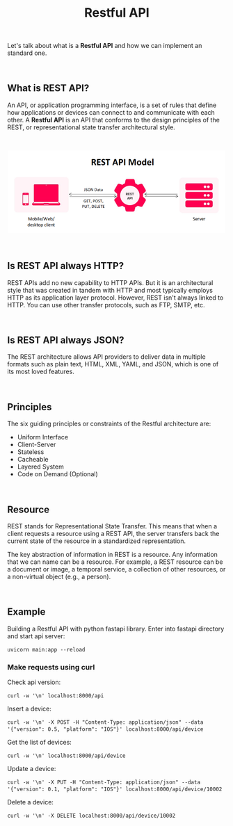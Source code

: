 <h1 align="center">
    Restful API
</h1>

<br />

Let's talk about what is a **Restful API** and how we can implement an standard one.

<br />

## What is REST API?

An API, or application programming interface, is a set of rules that define
how applications or devices can connect to and communicate with each other.
A **Restful API** is an API that conforms to the design principles of the REST,
or representational state transfer architectural style.

<br />

<p align="center">
    <img src="./assets/rest-api-model-1.png" alt="api-model" width="500" />
</p>

<br />

## Is REST API always HTTP?

REST APIs add no new capability to HTTP APIs.
But it is an architectural style that was created in tandem with HTTP and
most typically employs HTTP as its application layer protocol.
However, REST isn't always linked to HTTP.
You can use other transfer protocols, such as FTP, SMTP, etc.

<br />

## Is REST API always JSON?

The REST architecture allows API providers to deliver
data in multiple formats such as plain text,
HTML, XML, YAML, and JSON, which is one of its most loved features.

<br />

## Principles

The six guiding principles or constraints of the Restful architecture are:

- Uniform Interface
- Client-Server
- Stateless
- Cacheable
- Layered System
- Code on Demand (Optional)

<br />

## Resource

REST stands for Representational State Transfer.
This means that when a client requests a resource using
a REST API, the server transfers back the current state
of the resource in a standardized representation.

The key abstraction of information in REST is a resource.
Any information that we can name can be a resource.
For example, a REST resource can be a document or image, a temporal service, a
collection of other resources, or a non-virtual object (e.g., a person).

<br />

## Example

Building a Restful API with python fastapi library. Enter into fastapi directory and start api server:

```shell
uvicorn main:app --reload
```

### Make requests using curl

Check api version:

```shell
curl -w '\n' localhost:8000/api
```

Insert a device:

```shell
curl -w '\n' -X POST -H "Content-Type: application/json" --data '{"version": 0.5, "platform": "IOS"}' localhost:8000/api/device
```

Get the list of devices:

```shell
curl -w '\n' localhost:8000/api/device
```

Update a device:

```shell
curl -w '\n' -X PUT -H "Content-Type: application/json" --data '{"version": 0.1, "platform": "IOS"}' localhost:8000/api/device/10002
```

Delete a device:

```shell
curl -w '\n' -X DELETE localhost:8000/api/device/10002
```

